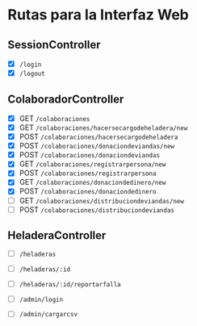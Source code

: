 # Rutas para la Interfaz Web

## SessionController
- [x] `/login`
- [x] `/logout`
 
## ColaboradorController
- [x] GET `/colaboraciones`
- [x] GET `/colaboraciones/hacersecargodeheladera/new`
- [x] POST `/colaboraciones/hacersecargodeheladera`
- [x] POST `/colaboraciones/donaciondeviandas/new`
- [x] POST `/colaboraciones/donaciondeviandas`
- [x] GET `/colaboraciones/registrarpersona/new`
- [x] POST `/colaboraciones/registrarpersona`
- [x] GET `/colaboraciones/donaciondedinero/new`
- [x] POST `/colaboraciones/donaciondedinero`
- [ ] GET `/colaboraciones/distribuciondeviandas/new`
- [ ] POST `/colaboraciones/distribuciondeviandas`

## HeladeraController
- [ ] `/heladeras`
- [ ] `/heladeras/:id`
- [ ] `/heladeras/:id/reportarfalla`

- [ ] `/admin/login`
- [ ] `/admin/cargarcsv`

